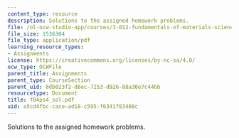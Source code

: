 ```yaml
---
content_type: resource
description: Solutions to the assigned homework problems.
file: /ol-ocw-studio-app/courses/3-012-fundamentals-of-materials-science-fall-2005/a5cd4fbccacead18c595f6341f83408c_f04ps4_sol.pdf
file_size: 1536304
file_type: application/pdf
learning_resource_types:
- Assignments
license: https://creativecommons.org/licenses/by-nc-sa/4.0/
ocw_type: OCWFile
parent_title: Assignments
parent_type: CourseSection
parent_uid: 8db023f2-d8ec-7253-d926-88a30e7c44bb
resourcetype: Document
title: f04ps4_sol.pdf
uid: a5cd4fbc-cace-ad18-c595-f6341f83408c
---
```

Solutions to the assigned homework problems.